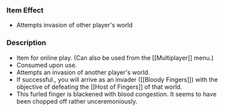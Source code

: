 ### Item Effect
- Attempts invasion of other player's world
### Description
- Item for online play. (Can also be used from the [[Multiplayer]] menu.)
- Consumed upon use.
- Attempts an invasion of another player's world.
- If successful., you will arrive as an invader ([[Bloody Fingers]]) with the objective of defeating the [[Host of Fingers]] of that world.
- This furled finger is blackened with blood congestion. It seems to have been chopped off rather unceremoniously.